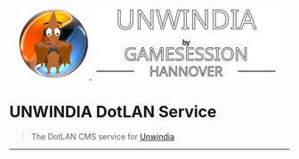 <p align="center">
  <a href="https://github.com/gsh-lan/unwindia" target="blank"><img src="https://raw.githubusercontent.com/GSH-LAN/Unwindia/main/.resources/images/logo.png" height="128" alt="unwindia logo">
  <a href="https://github.com/gsh-lan/unwindia" target="blank"><img src="https://raw.githubusercontent.com/GSH-LAN/Unwindia/main/.resources/images/header.svg" height="128" alt="unwindia header" /></a>
</p>

# UNWINDIA DotLAN Service
> The DotLAN CMS service for [Unwindia](https://github.com/GSH-LAN/Unwindia)
---
